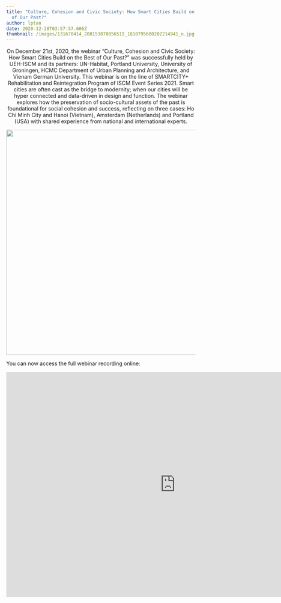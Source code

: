 ```yaml
---
title: "Culture, Cohesion and Civic Society: How Smart Cities Build on the Best
  of Our Past?"
author: lptan
date: 2020-12-28T03:57:57.606Z
thumbnail: /images/131670414_208153870856519_1810795680202214941_o.jpg
---
```


<p align="center"> On December 21st, 2020, the webinar “Culture, Cohesion and Civic Society: How Smart Cities Build on the Best of Our Past?” was successfully held by UEH-ISCM and its partners: UN-Habitat, Portland University, University of Groningen, HCMC Department of Urban Planning and Architecture, and Vienam German University. This webinar is on the line of SMARTCITY+ Rehabilitation and Reintegration Program of ISCM Event Series 2021.
Smart cities are often cast as the bridge to modernity; when our cities will be hyper connected and data-driven in design and function. The webinar explores how the preservation of socio-cultural assets of the past is foundational for social cohesion and
success, reflecting on three cases: Ho Chi Minh City and Hanoi (Vietnam), Amsterdam (Netherlands) and Portland (USA) with shared experience from national and international experts.

<div align="center"> <img align="center" width="600px" src="/images/131670414_208153870856519_1810795680202214941_o.jpg"/> </div>

You can now access the full webinar recording online:

<div align="center"><iframe width="900" height="600" src="https://www.youtube.com/embed/S_382yGp7Hs" frameborder="0" allow="accelerometer; autoplay; clipboard-write; encrypted-media; gyroscope; picture-in-picture" allowfullscreen></iframe></div>
